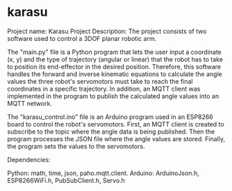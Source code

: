 # karasu

Project name: Karasu Project
Description: The project consists of two software used to control a 3DOF planar robotic arm. 

The "main.py" file is a Python program that lets the user input a coordinate (x, y) and the type of trajectory (angular or linear) 
that the robot has to take to position its end-effector in the desired position. Therefore, this software handles the forward and 
inverse kinematic equations to calculate the angle values the three robot's servomotors must take to reach the final coordinates in a 
specific trajectory. In addition, an MQTT client was implemented in the program to publish the calculated angle values into an MQTT network.

The "karasu_control.ino" file is an Arduino program used in an ESP8266 board to control the robot's servomotors. 
First, an MQTT client is created to subscribe to the topic where the angle data is being published. Then the program processes the JSON file 
where the angle values are stored. Finally, the program sets the values to the servomotors.

Dependencies:

Python: math, time, json, paho.mqtt.client.
Arduino: ArduinoJson.h, ESP8266WiFi.h, PubSubClient.h, Servo.h
